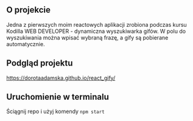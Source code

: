 ## O projekcie
Jedna z pierwszych moim reactowych aplikacji zrobiona podczas kursu Kodilla WEB DEVELOPER  -  dynamiczna wyszukiwarka gifów. W polu do wyszukiwania można wpisać wybraną frazę, a gify są pobierane automatycznie.

## Podgląd projektu
https://dorotaadamska.github.io/react_gify/

## Uruchomienie w terminalu
Ściągnij repo i użyj komendy `npm start`
